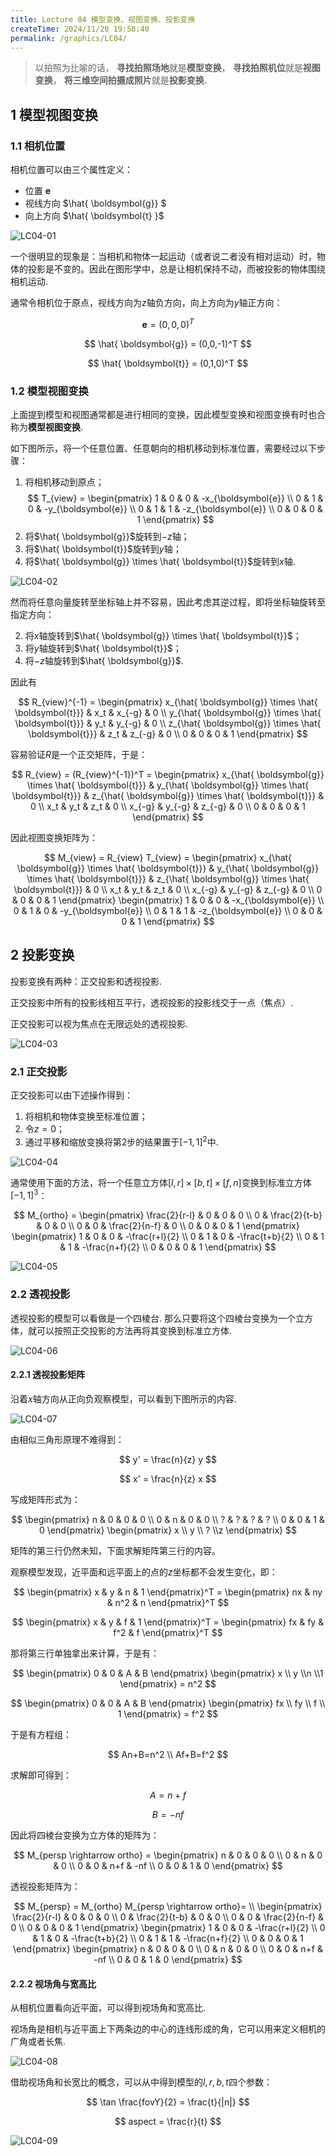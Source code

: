 ```yaml
---
title: Lecture 04 模型变换、视图变换、投影变换
createTime: 2024/11/20 19:58:40
permalink: /graphics/LC04/
---
```

> 以拍照为比喻的话，
> **寻找拍照场地**就是**模型变换**，
> **寻找拍照机位**就是**视图变换**，
> **将三维空间拍摄成照片**就是**投影变换.**

## 1 模型视图变换

### 1.1 相机位置

相机位置可以由三个属性定义：

- 位置 $\boldsymbol{e}$
- 视线方向 $\hat{ \boldsymbol{g}} $
- 向上方向 $\hat{ \boldsymbol{t} }$

![LC04-01](https://cdn.jsdelivr.net/gh/YOYOYOAKE/YOYOPics/notes/graphics/lc04/01.png)

一个很明显的现象是：当相机和物体一起运动（或者说二者没有相对运动）时，物体的投影是不变的。因此在图形学中，总是让相机保持不动，而被投影的物体围绕相机运动.

通常令相机位于原点，视线方向为$z$轴负方向，向上方向为$y$轴正方向：

$$
\boldsymbol{e} = (0,0,0)^T
$$

$$
\hat{ \boldsymbol{g}} = (0,0,-1)^T
$$

$$
\hat{ \boldsymbol{t}} = (0,1,0)^T
$$

### 1.2 模型视图变换

上面提到模型和视图通常都是进行相同的变换，因此模型变换和视图变换有时也合称为**模型视图变换**.

如下图所示，将一个任意位置、任意朝向的相机移动到标准位置，需要经过以下步骤：

1. 将相机移动到原点；
   $$
   T_{view} = \begin{pmatrix}
   1 & 0 & 0 & -x_{\boldsymbol{e}} \\
   0 & 1 & 0 & -y_{\boldsymbol{e}} \\
   0 & 1 & 1 & -z_{\boldsymbol{e}} \\
   0 & 0 & 0 & 1 
   \end{pmatrix}
   $$
2. 将$\hat{ \boldsymbol{g}}$旋转到$-z$轴；
3. 将$\hat{ \boldsymbol{t}}$旋转到$y$轴；
4. 将$\hat{ \boldsymbol{g}} \times \hat{ \boldsymbol{t}}$旋转到$x$轴.

![LC04-02](https://cdn.jsdelivr.net/gh/YOYOYOAKE/YOYOPics/notes/graphics/lc04/02.png)

然而将任意向量旋转至坐标轴上并不容易，因此考虑其逆过程，即将坐标轴旋转至指定方向：

2. 将$x$轴旋转到$\hat{ \boldsymbol{g}} \times \hat{ \boldsymbol{t}}$；
3. 将$y$轴旋转到$\hat{ \boldsymbol{t}}$；
4. 将$-z$轴旋转到$\hat{ \boldsymbol{g}}$.

因此有

$$
R_{view}^{-1} = \begin{pmatrix}
	x_{\hat{ \boldsymbol{g}} \times \hat{ \boldsymbol{t}}} & x_t & x_{-g} & 0 \\
	y_{\hat{ \boldsymbol{g}} \times \hat{ \boldsymbol{t}}} & y_t & y_{-g} & 0 \\
	z_{\hat{ \boldsymbol{g}} \times \hat{ \boldsymbol{t}}} & z_t & z_{-g} & 0 \\
  0 & 0 & 0 & 1
\end{pmatrix}
$$

容易验证$R$是一个正交矩阵，于是：

$$
R_{view} = (R_{view}^{-1})^T = \begin{pmatrix}
	x_{\hat{ \boldsymbol{g}} \times \hat{ \boldsymbol{t}}} & y_{\hat{ \boldsymbol{g}} \times \hat{ \boldsymbol{t}}} & z_{\hat{ \boldsymbol{g}} \times \hat{ \boldsymbol{t}}} & 0 \\
	x_t & y_t & z_t & 0 \\
	x_{-g} & y_{-g} & z_{-g} & 0 \\
  0 & 0 & 0 & 1
\end{pmatrix}
$$

因此视图变换矩阵为：

$$
M_{view} = R_{view} T_{view} =
\begin{pmatrix}
	x_{\hat{ \boldsymbol{g}} \times \hat{ \boldsymbol{t}}} & y_{\hat{ \boldsymbol{g}} \times \hat{ \boldsymbol{t}}} & z_{\hat{ \boldsymbol{g}} \times \hat{ \boldsymbol{t}}} & 0 \\
	x_t & y_t & z_t & 0 \\
	x_{-g} & y_{-g} & z_{-g} & 0 \\
  0 & 0 & 0 & 1
\end{pmatrix}
\begin{pmatrix}
   1 & 0 & 0 & -x_{\boldsymbol{e}} \\
   0 & 1 & 0 & -y_{\boldsymbol{e}} \\
   0 & 1 & 1 & -z_{\boldsymbol{e}} \\
   0 & 0 & 0 & 1 
   \end{pmatrix}
$$

## 2 投影变换

投影变换有两种：正交投影和透视投影.

正交投影中所有的投影线相互平行，透视投影的投影线交于一点（焦点）.

正交投影可以视为焦点在无限远处的透视投影.

![LC04-03](https://cdn.jsdelivr.net/gh/YOYOYOAKE/YOYOPics/notes/graphics/lc04/03.png)

### 2.1 正交投影

正交投影可以由下述操作得到：

1. 将相机和物体变换至标准位置；
2. 令$z=0$；
3. 通过平移和缩放变换将第2步的结果置于$[-1,1]^2$中.

![LC04-04](https://cdn.jsdelivr.net/gh/YOYOYOAKE/YOYOPics/notes/graphics/lc04/04.png)

通常使用下面的方法，将一个任意立方体$[l,r] \times [b,t] \times [f,n]$变换到标准立方体$[-1,1]^3$：

$$
M_{ortho} =
\begin{pmatrix}
	\frac{2}{r-l} & 0 & 0 & 0 \\
	0 & \frac{2}{t-b} & 0 & 0 \\
	0 & 0 & \frac{2}{n-f} & 0 \\
  0 & 0 & 0 & 1
\end{pmatrix}
\begin{pmatrix}
   1 & 0 & 0 & -\frac{r+l}{2} \\
   0 & 1 & 0 & -\frac{t+b}{2} \\
   0 & 1 & 1 & -\frac{n+f}{2} \\
   0 & 0 & 0 & 1 
   \end{pmatrix}
$$

![LC04-05](https://cdn.jsdelivr.net/gh/YOYOYOAKE/YOYOPics/notes/graphics/lc04/05.png)

### 2.2 透视投影

透视投影的模型可以看做是一个四棱台. 那么只要将这个四棱台变换为一个立方体，就可以按照正交投影的方法再将其变换到标准立方体.

![LC04-06](https://cdn.jsdelivr.net/gh/YOYOYOAKE/YOYOPics/notes/graphics/lc04/06.png)

#### 2.2.1 透视投影矩阵

沿着$x$轴方向从正向负观察模型，可以看到下图所示的内容.

![LC04-07](https://cdn.jsdelivr.net/gh/YOYOYOAKE/YOYOPics/notes/graphics/lc04/07.png)

由相似三角形原理不难得到：

$$
y' = \frac{n}{z} y
$$

$$
x' = \frac{n}{z} x
$$

写成矩阵形式为：

$$
\begin{pmatrix}
	n & 0 & 0 & 0 \\
	0 & n & 0 & 0 \\
	? & ? & ? & ? \\
	0 & 0 & 1 & 0
\end{pmatrix}
\begin{pmatrix}
	x \\ y \\ ? \\z
\end{pmatrix}
$$

矩阵的第三行仍然未知，下面求解矩阵第三行的内容。

观察模型发现，近平面和远平面上的点的$z$坐标都不会发生变化，即：

$$
\begin{pmatrix} x & y & n & 1 \end{pmatrix}^T = \begin{pmatrix} nx & ny & n^2 & n \end{pmatrix}^T
$$

$$
\begin{pmatrix} x & y & f & 1 \end{pmatrix}^T = \begin{pmatrix} fx & fy & f^2 & f \end{pmatrix}^T
$$

那将第三行单独拿出来计算，于是有：

$$
\begin{pmatrix}
	0 & 0 & A & B
\end{pmatrix} 
\begin{pmatrix}
	x \\ y \\n \\1
\end{pmatrix} = n^2
$$

$$
\begin{pmatrix}
	0 & 0 & A & B
\end{pmatrix} 
\begin{pmatrix}
	fx \\ fy \\ f \\ 1
\end{pmatrix} = f^2
$$

于是有方程组：

$$
An+B=n^2 \\
Af+B=f^2
$$

求解即可得到：

$$
A=n+f
$$

$$
B=-nf
$$

因此将四棱台变换为立方体的矩阵为：

$$
M_{persp \rightarrow ortho} = \begin{pmatrix}
	n & 0 & 0 & 0 \\
	0 & n & 0 & 0 \\
	0 & 0 & n+f & -nf \\
	0 & 0 & 1 & 0
\end{pmatrix}
$$

透视投影矩阵为：

$$
M_{persp} = M_{ortho} M_{persp \rightarrow ortho}= \\
\begin{pmatrix}
	\frac{2}{r-l} & 0 & 0 & 0 \\
	0 & \frac{2}{t-b} & 0 & 0 \\
	0 & 0 & \frac{2}{n-f} & 0 \\
	0 & 0 & 0 & 1
\end{pmatrix}
\begin{pmatrix}
	1 & 0 & 0 & -\frac{r+l}{2} \\
	0 & 1 & 0 & -\frac{t+b}{2} \\
	0 & 1 & 1 & -\frac{n+f}{2} \\
	0 & 0 & 0 & 1 
\end{pmatrix}
\begin{pmatrix}
	n & 0 & 0 & 0 \\
	0 & n & 0 & 0 \\
	0 & 0 & n+f & -nf \\
	0 & 0 & 1 & 0
\end{pmatrix}
$$

#### 2.2.2 视场角与宽高比

从相机位置看向近平面，可以得到视场角和宽高比.

视场角是相机与近平面上下两条边的中心的连线形成的角，它可以用来定义相机的广角或者长焦.

![LC04-08](https://cdn.jsdelivr.net/gh/YOYOYOAKE/YOYOPics/notes/graphics/lc04/08.png)

借助视场角和长宽比的概念，可以从中得到模型的$l,r,b,t$四个参数：

$$
\tan \frac{fovY}{2} = \frac{t}{|n|}
$$

$$
aspect = \frac{r}{t}
$$

![LC04-09](https://cdn.jsdelivr.net/gh/YOYOYOAKE/YOYOPics/notes/graphics/lc04/09.png)
